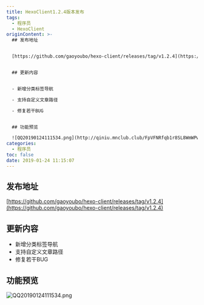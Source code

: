 ```yaml
---
title: HexoClient1.2.4版本发布
tags:
  - 程序员
  - HexoClient
originContent: >-
  ## 发布地址


  [https://github.com/gaoyoubo/hexo-client/releases/tag/v1.2.4](https://github.com/gaoyoubo/hexo-client/releases/tag/v1.2.4)


  ## 更新内容


  - 新增分类标签导航

  - 支持自定义文章路径

  - 修复若干BUG


  ## 功能预览

  ![QQ20190124111534.png](http://qiniu.mnclub.club/FpVFNRfqb1r8SL8WmWPwrZwNqE2M)
categories:
  - 程序员
toc: false
date: 2019-01-24 11:15:07
---
```


## 发布地址

[https://github.com/gaoyoubo/hexo-client/releases/tag/v1.2.4](https://github.com/gaoyoubo/hexo-client/releases/tag/v1.2.4)

## 更新内容

- 新增分类标签导航
- 支持自定义文章路径
- 修复若干BUG

## 功能预览
![QQ20190124111534.png](http://qiniu.mnclub.club/FpVFNRfqb1r8SL8WmWPwrZwNqE2M)